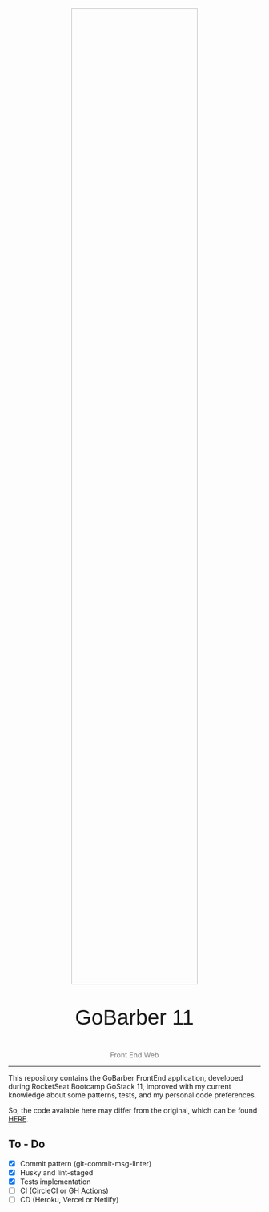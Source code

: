 <div align="center">

<img source="https://raw.githubusercontent.com/thejoaov/gobarber-11-web/main/src/assets/logo.svg" width="50%" height="50%">
<p style="font-size:3em;font-family:cursive,sans-serif">GoBarber 11</p>
<p style="color:#777">Front End Web</p>
<hr/>


</div>

This repository contains the GoBarber FrontEnd application, developed during RocketSeat Bootcamp GoStack 11, improved with my current knowledge about some patterns, tests, and my personal code preferences.

So, the code avaiable here may differ from the original, which can be found [HERE][gobarber-rocketseat].

## To - Do

- [x] Commit pattern (git-commit-msg-linter)
- [x] Husky and lint-staged
- [x] Tests implementation
- [ ] CI (CircleCI or GH Actions)
- [ ] CD (Heroku, Vercel or Netlify)

[gobarber-rocketseat]: https://github.com/rocketseat-education/bootcamp-gostack-modulos/tree/master/nivel-03/02-iniciando-o-front-end-web
